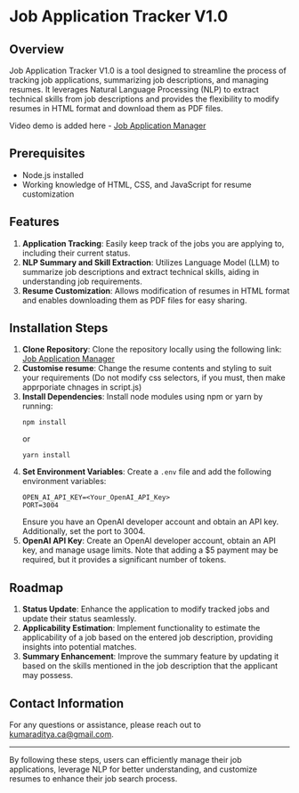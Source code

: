 # Job Application Tracker V1.0

## Overview
Job Application Tracker V1.0 is a tool designed to streamline the process of tracking job applications, summarizing job descriptions, and managing resumes. It leverages Natural Language Processing (NLP) to extract technical skills from job descriptions and provides the flexibility to modify resumes in HTML format and download them as PDF files. 

Video demo is added here - [Job Application Manager](https://vimeo.com/945574687)

## Prerequisites
- Node.js installed
- Working knowledge of HTML, CSS, and JavaScript for resume customization

## Features
1. **Application Tracking**: Easily keep track of the jobs you are applying to, including their current status.
2. **NLP Summary and Skill Extraction**: Utilizes Language Model (LLM) to summarize job descriptions and extract technical skills, aiding in understanding job requirements.
3. **Resume Customization**: Allows modification of resumes in HTML format and enables downloading them as PDF files for easy sharing.

## Installation Steps
1. **Clone Repository**: Clone the repository locally using the following link: [Job Application Manager](https://github.com/akbcit/job-application-manager)
2. **Customise resume**: Change the resume contents and styling to suit your requirements (Do not modify css selectors, if you must, then make apprporiate chnages in script.js)
3. **Install Dependencies**: Install node modules using npm or yarn by running:
    ```
    npm install
    ```
    or
    ```
    yarn install
    ```
4. **Set Environment Variables**: Create a `.env` file and add the following environment variables:
    ```
    OPEN_AI_API_KEY=<Your_OpenAI_API_Key>
    PORT=3004
    ```
   Ensure you have an OpenAI developer account and obtain an API key. Additionally, set the port to 3004.
5. **OpenAI API Key**: Create an OpenAI developer account, obtain an API key, and manage usage limits. Note that adding a $5 payment may be required, but it provides a significant number of tokens.

## Roadmap
1. **Status Update**: Enhance the application to modify tracked jobs and update their status seamlessly.
2. **Applicability Estimation**: Implement functionality to estimate the applicability of a job based on the entered job description, providing insights into potential matches.
3. **Summary Enhancement**: Improve the summary feature by updating it based on the skills mentioned in the job description that the applicant may possess.

## Contact Information
For any questions or assistance, please reach out to kumaraditya.ca@gmail.com.

---
By following these steps, users can efficiently manage their job applications, leverage NLP for better understanding, and customize resumes to enhance their job search process.
